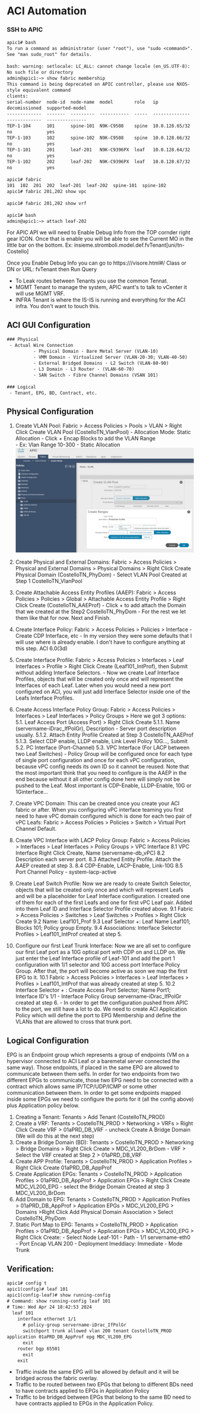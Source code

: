 # ACI Automation

### SSH to APIC 
```
apic1# bash
To run a command as administrator (user "root"), use "sudo <command>".
See "man sudo_root" for details.

bash: warning: setlocale: LC_ALL: cannot change locale (en_US.UTF-8): No such file or directory
admin@apic1:~> show fabric membership
This command is being deprecated on APIC controller, please use NXOS-style equivalent command
clients:
serial-number  node-id  node-name  model        role   ip              decomissioned  supported-model
-------------  -------  ---------  -----------  -----  --------------  -------------  ---------------
TEP-1-104      101      spine-101  N9K-C9508    spine  10.0.128.65/32  no             yes
TEP-1-103      102      spine-102  N9K-C9508    spine  10.0.128.66/32  no             yes
TEP-1-101      201      leaf-201   N9K-C9396PX  leaf   10.0.128.64/32  no             yes
TEP-1-102      202      leaf-202   N9K-C9396PX  leaf   10.0.128.67/32  no             yes

apic1# fabric
101  102  201  202  leaf-201  leaf-202  spine-101  spine-102
apic1# fabric 201,202 show vpc

apic1# fabric 201,202 show vrf

apic1# bash
admin@apic1:~> attach leaf-202

```

For APIC API we will need to Enable Debug Info from the TOP cornder right gear ICON. Once that is enable you will be able to see the Current MO in the little bar on the bottom.
Ex: insieme.stromboli.model.def.fvTenant[uni/tn-Costello]

Once you Enable Debug Info you can go to https://<apic1>/visore.html#/
Class or DN or URL: fvTenant    then Run Query

- To Leak routes between Tenants you use the common Tennat.
- MGMT Tenant to manage the system, APIC want's to talk to vCenter it will use MGMT VRF. 
- INFRA Tenant is where the IS-IS is running and everything for the ACI infra. You don't want to touch this.


## ACI GUI Configuration

```
### Physical
 - Actual Wire Connection
          - Physical Domain - Bare Metal Server (VLAN-10)
          - VMM Domain - Virtualized Server (VLAN-20-30; VLAN-40-50)
          - External Bridged Domains - L2 Switch (VLAN-80-90)
          - L3 Domain - L3 Router - (VLAN-60-70)
          - SAN Switch - Fibre Channel Domains (VSAN 101)

### Logical
 - Tenant, EPG, BD, Contract, etc.

```

## Physical Configuration

1. Create VLAN Pool: Fabric > Access Policies > Pools > VLAN > Right Click Create VLAN Pool  (CostelloTN_VlanPool)
                                - Allocation Mode: Static Allocation
                                - Click + Encap Blocks to add the VLAN Range    
                                            - Ex: Vlan Range 10-300
                                            - Static Allocation
![VLAN Pool](ACI_Images/Step1.jpg)

2. Create Physical and External Domains: Fabric > Access Policies > Physical and External Domains > Physical Domains > Right Click Create Physical Domain (CostelloTN_PhyDom)
                                - Select VLAN Pool Created at Step 1 CostelloTN_VlanPool
3. Create Attachable Access Entity Profiles (AAEP): Fabric > Access Policies > Policies > Global > Attachable Access Entity Profile > Right Click Create (CostelloTN_AAEProf)
                                - Click + to add attach the Domain that we created at the Step2 CostelloTN_PhyDom
                                - For the rest we let them like that for now. Next and Finish.
4. Create Interface Policy: Fabric > Access Policies > Policies > Interface 
                                - Create CDP Interface, etc
                                - In my version they were some defaults that I will use where is already enable. I don't have to configure anything at this step. ACI 6.0(3d)
5. Create Interface Profile: Fabric > Access Policies > Interfaces > Leaf Interfaces > Profile > Right Click Create (Leaf101_IntProf), then Submit without adding Interface Selectors.
                                - Now we create Leaf Interface Profiles, objects that will be created only once and will represent the Interfaces of each Leaf. Later when you would need a new port configured on ACI, you will just add Interface Selector inside one of the Leafs Interface Profiles.
6. Create Access Interface Policy Group: Fabric > Access Policies > Interfaces > Leaf Interfaces > Policy Groups > Here we got 3 options:
                                5.1. Leaf Access Port (Access Port) > Right Click Create
                                    5.1.1. Name (servername-iDrac_IfPolGr), Description - Server port description usually.
                                    5.1.2. Attach Entity Profile Created at Step 3 CostelloTN_AAEProf
                                    5.1.3. Select CDP enable, LLDP enable, Link Level Policy 10G..., Submit
                                5.2. PC Interface (Port-Channel)
                                5.3. VPC Interface (For LACP between two Leaf Switches)
                                - Policy Group will be configured once for each type of single port configuration and once for each vPC configuration, because vPC config needs its own ID so it cannot be reused. Note that the most important think that you need to configure is the AAEP in the end because without it all other config done here will simply not be pushed to the Leaf. Most important is CDP-Enable, LLDP-Enable, 10G or 1Ginterface...
7. Create VPC Domain: This can be created once you create your ACI fabric or after. When you configuring vPC interface teaming you first need to have vPC domain configured which is done for each two pair of vPC Leafs: Fabric > Access Policies > Policies > Switch > Virtual Port Channel Default.
8. Create VPC Interface with LACP Policy Group: Fabric > Access Policies > Interfaces > Leaf Interfaces > Policy Groups > VPC Interface 
                                8.1 VPC Interface Right Click Create, Name (servername-db_vPC)
                                8.2 Description each server port.
                                8.3 Attached Entity Profile. Attach the AAEP created at step 3.
                                8.4 CDP-Enable, LACP-Enable, Link-10G
                                8.5 Port Channel Policy - system-lacp-active
9. Create Leaf Switch Profile: Now we are ready to create Switch Selector, objects that will be created only once and which will represent Leafs and will be a placeholder for Leaf Interface configuration. I created one of them for each of the first Leafs and one for first vPC Leaf pair. Added into them Leaf ID and Interface Selector Profile created above.
                                9.1 Fabric > Access Policies > Switches > Leaf Switches > Profiles > Right Click Create
                                9.2 Name: Leaf101_Prof
                                9.3 Leaf Selector +: Leaf Name Leaf101; Blocks 101; Policy group Empty.
                                9.4 Associations: Interface Selector Profiles > Leaf101_IntProf created at step 5.
10. Configure our first Leaf Trunk Interface: Now we are all set to configure our first Leaf port as a 10G optical port with CDP on and LLDP on. We just enter the Leaf Interface profile of Leaf-101 and add the port 1 configuration with 1/1 selector and 10G access port Interface Policy Group. After that, the port will become active as soon we map the first EPG to it.
                                10.1 Fabric > Access Policies > Interfaces > Leaf Interfaces > Profiles > Leaf101_IntProf that was already created at step 5.
                                10.2 Interface Selector + : Create Access Port Selector; Name Port1; Interface ID's 1/1
                                                    - Interface Policy Group servername-iDrac_IfPolGr created at step 6.
                                                    - In order to get the configuration pushed from APIC to the port, we still have a lot to do. We need to create ACI Application Policy which will define the port to EPG Membership and define the VLANs that are allowed to cross that trunk port.


## Logical Configuration

EPG is an Endpoint group which represents a group of endpoints (VM on a hypervisor connected to ACI Leaf or a baremetal server connected the same way). Those endpoints, if placed in the same EPG are allowed to communicate between them selfs. In order for two endpoints from two different EPGs to communicate, those two EPG need to be connected with a contract which allows same IP/TCP/UDP/ICMP or some other communication between them. 
In order to get some endpoints mapped inside some EPGs we need to configure the ports for it (all the config above) plus Application policy below.

1. Creating a Tenant: Tenants > Add Tenant  (CostelloTN_PROD)
2. Create a VRF: Tenants > CostelloTN_PROD > Networking > VRFs > Right Click Create VRF > 01aPRD_DB_VRF
                                - uncheck Create A Bridge Domain (We will do this at the next step)
3. Create a Bridge Domain (BD): Tenants > CostelloTN_PROD > Networking > Bridge Domains > Right Click Create > MDC_VL200_BrDom
                                - VRF > Select the VRF created at Step 2 > 01aPRD_DB_VRF
4. Create APP Profile: Tenants > CostelloTN_PROD > Application Profiles > Right Click Create 01aPRD_DB_AppProf
5. Create Application EPGs: Tenants > CostelloTN_PROD > Application Profiles > 01aPRD_DB_AppProf > Application EPGs > Right Click Create MDC_VL200_EPG
                                - select the Bridge Domain Created at step 3 MDC_VL200_BrDom
6. Add Domain to EPG: Tenants > CostelloTN_PROD > Application Profiles > 01aPRD_DB_AppProf > Application EPGs >  MDC_VL200_EPG > Domains >Right Click Add Physical Domain Association > Select CostelloTN_PhyDom                             
7. Static Port Map to EPG: Tenants > CostelloTN_PROD > Application Profiles > 01aPRD_DB_AppProf > Application EPGs >  MDC_VL200_EPG > Right Click Create:
                                - Select Node Leaf-101
                                - Path - 1/1 servername-eth0
                                - Port Encap VLAN 200
                                - Deployment Imeddiacy: Immediate 
                                - Mode Trunk


## Verification:
```
apic1# config t
apic1(config)# leaf 101
apic1(config-leaf)# show running-config
# Command: show running-config leaf 101
# Time: Wed Apr 24 18:42:53 2024
  leaf 101
    interface ethernet 1/1
      # policy-group servername-iDrac_IfPolGr
      switchport trunk allowed vlan 200 tenant CostelloTN_PROD application 01aPRD_DB_AppProf epg MDC_VL200_EPG
      exit
    router bgp 65501
      exit
    exit
```
- Traffic inside the same EPG will be allowed by default and it will be bridged across the fabric overlay.
- Traffic to be routed between two EPGs that belong to different BDs need to have contracts applied to EPGs in Application Policy 
- Traffic to be bridged between EPGs that belong to the same BD need to have contracts applied to EPGs in the Application Policy.


